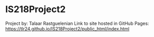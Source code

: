 # IS218Project2
Project by: Talaar Rastguelenian
Link to site hosted in GitHub Pages: https://tlr24.github.io/IS218Project2/public_html/index.html
